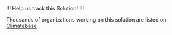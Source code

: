 
!!!
Help us track this Solution!
!!!

Thousands of organizations working on this solution are listed on [Climatebase](https://climatebase.org/organizations)